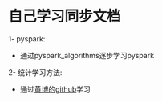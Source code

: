 # 自己学习同步文档
1- pyspark:  
- 通过pyspark_algorithms逐步学习pyspark  

2- 统计学习方法:  
- 通过[黄博的github](https://github.com/fengdu78/lihang-code)学习

